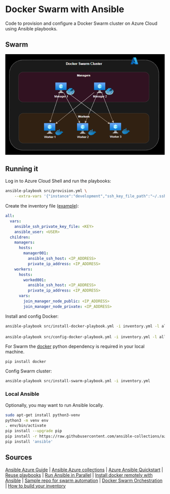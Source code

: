 # Docker Swarm with Ansible

Code to provision and configure a Docker Swarm cluster on Azure Cloud using Ansible playbooks.

## Swarm

![Swarm Cluster](docs/cluster.png)


## Running it

Log in to Azure Cloud Shell and run the playbooks:

```sh
ansible-playbook src/provision.yml \
    --extra-vars '{"instance":"development","ssh_key_file_path":"~/.ssh/id_rsa.pub"}'
```

Create the inventory file ([example](https://github.com/ansible/ansible/blob/devel/examples/hosts.yaml)):

```yml
all:
  vars:
    ansible_ssh_private_key_file: <KEY>
    ansible_user: <USER>
  children:
    managers:
      hosts:
        manager001:
          ansible_ssh_host: <IP_ADDRESS>
          private_ip_address: <IP_ADDRESS>
    workers:
      hosts:
        worked001:
          ansible_ssh_host: <IP_ADDRESS>
          private_ip_address: <IP_ADDRESS>
      vars:
        join_manager_node_public: <IP_ADDRESS>
        join_manager_node_private: <IP_ADDRESS>
```

Install and config Docker:

```sh
ansible-playbook src/install-docker-playbook.yml -i inventory.yml -l all

ansible-playbook src/config-docker-playbook.yml -i inventory.yml -l all
```

For Swarm the [docker](https://pypi.org/project/docker/) python dependency is required in your local machine.

```
pip install docker
```

Config Swarm cluster:

```sh
ansible-playbook src/install-swarm-playbook.yml -i inventory.yml
```

### Local Ansible

Optionally, you may want to run Ansible locally.

```sh
sudo apt-get install python3-venv
python3 -m venv env
. env/bin/activate
pip install --upgrade pip
pip install -r https://raw.githubusercontent.com/ansible-collections/azure/dev/requirements-azure.txt
pip install 'ansible'
```

## Sources

[Ansible Azure Guide](https://docs.ansible.com/ansible/latest/scenario_guides/guide_azure.html) | [Ansible Azure collections](https://docs.ansible.com/ansible/latest/collections/azure/azcollection/index.html) | [Azure Ansible Quickstart](https://docs.microsoft.com/en-us/azure/developer/ansible/vm-configure?tabs=ansible#complete-sample-ansible-playbook) | [Reuse playbooks](https://docs.ansible.com/ansible/latest/user_guide/playbooks_reuse.html) | [Run Ansible in Parallel](https://toptechtips.github.io/2019-07-09-ansible_run_playbooks_tasks_in_parallel/) | [Install docker remotely with Ansible](https://www.rechberger.io/tutorial-install-docker-using-ansible-on-a-remote-server/) | [Sample repo for swarm automation](https://github.com/ruanbekker/ansible-docker-swarm) | [Docker Swarm Orchestration](https://upcloud.com/community/tutorials/docker-swarm-orchestration/) | [How to build your inventory](https://docs.ansible.com/ansible/latest/user_guide/intro_inventory.html)
